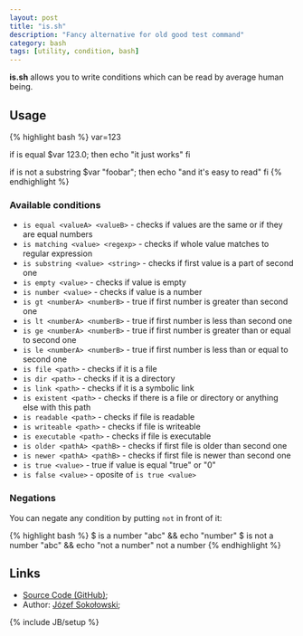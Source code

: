 ```yaml
---
layout: post
title: "is.sh"
description: "Fancy alternative for old good test command"
category: bash
tags: [utility, condition, bash]
---
```


**is.sh** allows you to write conditions which can be read by average human being.


## Usage

{% highlight bash %}
var=123

if is equal $var 123.0; then
    echo "it just works"
fi

if is not a substring $var "foobar"; then
    echo "and it's easy to read"
fi
{% endhighlight %}


### Available conditions

* ``is equal <valueA> <valueB>`` - checks if values are the same or if they are equal numbers
* ``is matching <value> <regexp>`` - checks if whole value matches to regular expression
* ``is substring <value> <string>`` - checks if first value is a part of second one
* ``is empty <value>`` - checks if value is empty
* ``is number <value>`` - checks if value is a number
* ``is gt <numberA> <numberB>`` - true if first number is greater than second one
* ``is lt <numberA> <numberB>`` - true if first number is less than second one
* ``is ge <numberA> <numberB>`` - true if first number is greater than or equal to second one
* ``is le <numberA> <numberB>`` - true if first number is less than or equal to second one
* ``is file <path>`` - checks if it is a file
* ``is dir <path>`` - checks if it is a directory
* ``is link <path>`` - checks if it is a symbolic link
* ``is existent <path>`` - checks if there is a file or directory or anything else with this path
* ``is readable <path>`` - checks if file is readable
* ``is writeable <path>`` - checks if file is writeable
* ``is executable <path>`` - checks if file is executable
* ``is older <pathA> <pathB>`` - checks if first file is older than second one
* ``is newer <pathA> <pathB>`` - checks if first file is newer than second one
* ``is true <value>`` - true if value is equal "true" or "0"
* ``is false <value>`` - oposite of ``is true <value>``


### Negations

You can negate any condition by putting ``not`` in front of it:

{% highlight bash %}
$ is a number "abc" && echo "number"
$ is not a number "abc" && echo "not a number"
not a number
{% endhighlight %}


## Links

* [Source Code (GitHub)](https://github.com/qzb/is.sh);
* Author: [Józef Sokołowski](https://github.com/qzb);

{% include JB/setup %}

